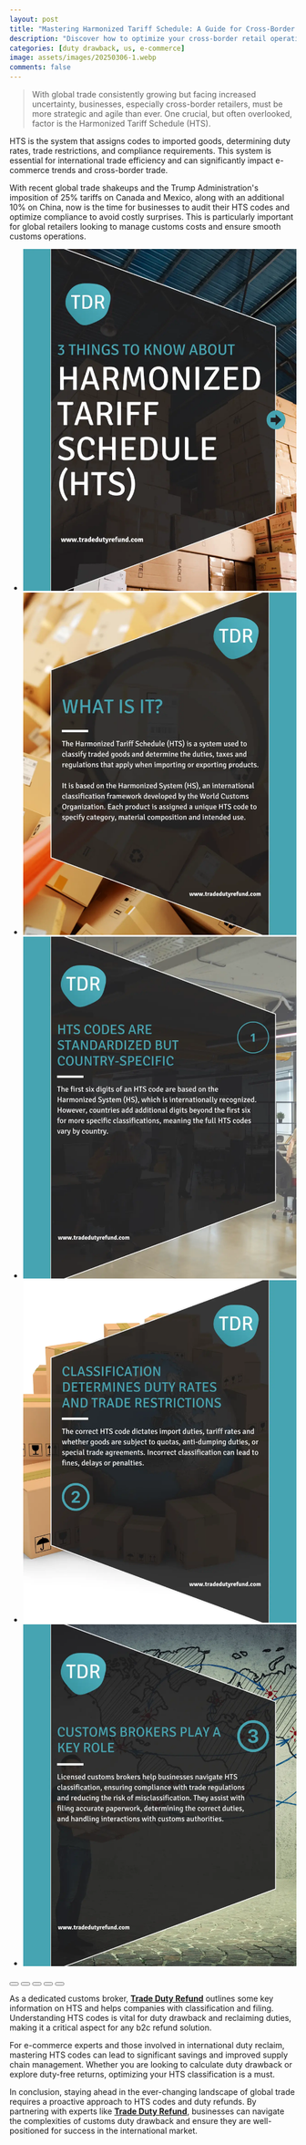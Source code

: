 ```yaml
---
layout: post
title: "Mastering Harmonized Tariff Schedule: A Guide for Cross-Border Retailers"
description: "Discover how to optimize your cross-border retail operations with a comprehensive guide to Harmonized Tariff Schedule (HTS) codes and duty refunds."
categories: [duty drawback, us, e-commerce]
image: assets/images/20250306-1.webp
comments: false
---
```


> With global trade consistently growing but facing increased uncertainty, businesses, especially cross-border retailers, must be more strategic and agile than ever. One crucial, but often overlooked, factor is the Harmonized Tariff Schedule (HTS).

HTS is the system that assigns codes to imported goods, determining duty rates, trade restrictions, and compliance requirements. This system is essential for international trade efficiency and can significantly impact e-commerce trends and cross-border trade.

With recent global trade shakeups and the Trump Administration's imposition of 25% tariffs on Canada and Mexico, along with an additional 10% on China, now is the time for businesses to audit their HTS codes and optimize compliance to avoid costly surprises. This is particularly important for global retailers looking to manage customs costs and ensure smooth customs operations.

<div class="glide">
  <div class="glide__track" data-glide-el="track">
    <ul class="glide__slides">
      <li class="glide__slide"><img src="/assets/images/20250306-2.webp"></li>
      <li class="glide__slide"><img src="/assets/images/20250306-3.webp"></li>
      <li class="glide__slide"><img src="/assets/images/20250306-4.webp"></li>
      <li class="glide__slide"><img src="/assets/images/20250306-5.webp"></li>
      <li class="glide__slide"><img src="/assets/images/20250306-6.webp"></li>
    </ul>
  </div>
  <div class="glide__bullets" data-glide-el="controls[nav]">
    <button class="glide__bullet" data-glide-dir="=0"></button>
    <button class="glide__bullet" data-glide-dir="=1"></button>
    <button class="glide__bullet" data-glide-dir="=2"></button>
    <button class="glide__bullet" data-glide-dir="=3"></button>
    <button class="glide__bullet" data-glide-dir="=4"></button>
  </div>
</div>


As a dedicated customs broker, [**Trade Duty Refund**](https://tradedutyrefund.com?utm_source=Blog&utm_medium=Link&utm_campaign=20250306Article) outlines some key information on HTS and helps companies with classification and filing. Understanding HTS codes is vital for duty drawback and reclaiming duties, making it a critical aspect for any b2c refund solution.

For e-commerce experts and those involved in international duty reclaim, mastering HTS codes can lead to significant savings and improved supply chain management. Whether you are looking to calculate duty drawback or explore duty-free returns, optimizing your HTS classification is a must.

In conclusion, staying ahead in the ever-changing landscape of global trade requires a proactive approach to HTS codes and duty refunds. By partnering with experts like [**Trade Duty Refund**](https://tradedutyrefund.com?utm_source=Blog&utm_medium=Link&utm_campaign=20250306Article), businesses can navigate the complexities of customs duty drawback and ensure they are well-positioned for success in the international market.

<script src="https://cdnjs.cloudflare.com/ajax/libs/Glide.js/3.2.0/glide.min.js" integrity="sha512-IkLiryZhI6G4pnA3bBZzYCT9Ewk87U4DGEOz+TnRD3MrKqaUitt+ssHgn2X/sxoM7FxCP/ROUp6wcxjH/GcI5Q==" crossorigin="anonymous" referrerpolicy="no-referrer"></script>
<link rel="stylesheet" href="https://cdnjs.cloudflare.com/ajax/libs/Glide.js/3.2.0/css/glide.core.min.css" integrity="sha512-YQlbvfX5C6Ym6fTUSZ9GZpyB3F92hmQAZTO5YjciedwAaGRI9ccNs4iw2QTCJiSPheUQZomZKHQtuwbHkA9lgw==" crossorigin="anonymous" referrerpolicy="no-referrer" />
<link rel="stylesheet" href="https://cdnjs.cloudflare.com/ajax/libs/Glide.js/3.2.0/css/glide.theme.min.css" integrity="sha512-wCwx+DYp8LDIaTem/rpXubV/C1WiNRsEVqoztV0NZm8tiTvsUeSlA/Uz02VTGSiqfzAHD4RnqVoevMcRZgYEcQ==" crossorigin="anonymous" referrerpolicy="no-referrer" />

<script>new Glide('.glide').mount()</script>
